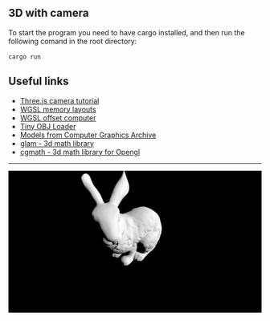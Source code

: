 ## 3D with camera

To start the program you need to have cargo installed, and then run the following comand in the root directory:
```
cargo run
```

## Useful links
- [Three.js camera tutorial]
- [WGSL memory layouts]
- [WGSL offset computer]
- [Tiny OBJ Loader]
- [Models from Computer Graphics Archive]
- [glam - 3d math library]
- [cgmath - 3d math library for Opengl]
---
![Domain warp](/assets/3d_rabbit.jpg)

[Three.js camera tutorial]: https://threejs.org/manual/#en/cameras
[WGSL memory layouts]: https://www.w3.org/TR/WGSL/#memory-layouts
[WGSL offset computer]: https://webgpufundamentals.org/webgpu/lessons/resources/wgsl-offset-computer.html#
[Tiny OBJ Loader]: https://crates.io/crates/tobj
[Models from Computer Graphics Archive]: https://casual-effects.com/data
[glam - 3d math library]: https://crates.io/crates/glam
[cgmath - 3d math library for Opengl]: https://crates.io/crates/cgmath